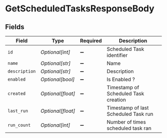 # GetScheduledTasksResponseBody


## Fields

| Field                                | Type                                 | Required                             | Description                          |
| ------------------------------------ | ------------------------------------ | ------------------------------------ | ------------------------------------ |
| `id`                                 | *Optional[int]*                      | :heavy_minus_sign:                   | Scheduled Task identifier            |
| `name`                               | *Optional[str]*                      | :heavy_minus_sign:                   | Name                                 |
| `description`                        | *Optional[str]*                      | :heavy_minus_sign:                   | Description                          |
| `enabled`                            | *Optional[bool]*                     | :heavy_minus_sign:                   | Is Enabled ?                         |
| `created`                            | *Optional[float]*                    | :heavy_minus_sign:                   | Timestamp of Scheduled Task creation |
| `last_run`                           | *Optional[float]*                    | :heavy_minus_sign:                   | Timestamp of last Scheduled Task run |
| `run_count`                          | *Optional[int]*                      | :heavy_minus_sign:                   | Number of times scheduled task ran   |